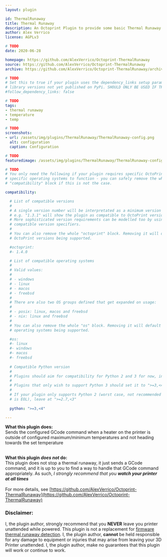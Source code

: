 ```yaml
---
layout: plugin

id: ThermalRunaway
title: Thermal Runaway
description: An Octoprint Plugin to provide some basic Thermal Runaway protection
author: Alex Verrico
license: AGPLv3

# TODO
date: 2020-06-28

homepage: https://github.com/AlexVerrico/Octoprint-ThermalRunaway
source: https://github.com/AlexVerrico/Octoprint-ThermalRunaway
archive: https://github.com/AlexVerrico/Octoprint-ThermalRunaway/archive/master.zip

# TODO
# Set this to true if your plugin uses the dependency_links setup parameter to include
# library versions not yet published on PyPi. SHOULD ONLY BE USED IF THERE IS NO OTHER OPTION!
#follow_dependency_links: false

# TODO
tags:
- thermal runaway
- temperature
- temp

# TODO
screenshots:
- url: /assets/img/plugins/ThermalRunaway/ThermalRunaway-config.png
  alt: configuration
  caption: Configuration

# TODO
featuredimage: /assets/img/plugins/ThermalRunaway/ThermalRunaway-config.png

# TODO
# You only need the following if your plugin requires specific OctoPrint versions or
# specific operating systems to function - you can safely remove the whole
# "compatibility" block if this is not the case.

compatibility:

  # List of compatible versions
  #
  # A single version number will be interpretated as a minimum version requirement,
  # e.g. "1.3.1" will show the plugin as compatible to OctoPrint versions 1.3.1 and up.
  # More sophisticated version requirements can be modelled too by using PEP440
  # compatible version specifiers.
  #
  # You can also remove the whole "octoprint" block. Removing it will default to all
  # OctoPrint versions being supported.

  #octoprint:
  #- 1.4.0

  # List of compatible operating systems
  #
  # Valid values:
  #
  # - windows
  # - linux
  # - macos
  # - freebsd
  #
  # There are also two OS groups defined that get expanded on usage:
  #
  # - posix: linux, macos and freebsd
  # - nix: linux and freebsd
  #
  # You can also remove the whole "os" block. Removing it will default to all
  # operating systems being supported.

  #os:
  #- linux
  #- windows
  #- macos
  #- freebsd
  
  # Compatible Python version
  #
  # Plugins should aim for compatibility for Python 2 and 3 for now, in which case the value should be ">=2.7,<4".
  #
  # Plugins that only wish to support Python 3 should set it to ">=3,<4". 
  #
  # If your plugin only supports Python 2 (worst case, not recommended for newly developed plugins since Python 2
  # is EOL), leave at ">=2.7,<3"
  
  python: ">=3,<4"

---
```



__What this plugin does:__ <br/>
Sends the configured GCode command when a heater on the printer is outside of configured maximum/minimum temperatures and not heading towards the set temperature<br/><br/>

__What this plugin _does not_ do:__<br/>
This plugin does not stop a thermal runaway, it just sends a GCode command, and it is up to you to find a way to handle that GCode command appropriately. As such, *I strongly recommend that you __watch your printer at all times__*
<br/><br/>
For more details, see [https://github.com/AlexVerrico/Octoprint-ThermalRunaway](https://github.com/AlexVerrico/Octoprint-ThermalRunaway)
### Disclaimer:  
I, the plugin author, strongly recommend that you __NEVER__ leave you printer unattended while powered. This plugin is not a replacement for [firmware thermal runaway detection](https://3dprinting.stackexchange.com/a/8467). I, the plugin author, __cannot__ be held responsible for any damage to equipment or injuries that may arise from leaving your 3D Printer unattended. I, the plugin author, make no guarantees that this plugin will work or continue to work.
